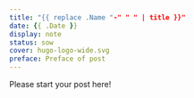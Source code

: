 ```yaml
---
title: "{{ replace .Name "-" " " | title }}"
date: {{ .Date }}
display: note
status: sow
cover: hugo-logo-wide.svg
preface: Preface of post
---
```

<!-- status: sow, grow, mature (completion: sow < grow < mature ) -->

<!----------------------ATTENTION----------------------------

display: blog, cover-link, cover-with, cover-without.

Please follow the specific kind of archetypes in the case of display below:

    case: blog, cover-with, cover-without
        
        `hugo new --kind blog <dir>/<title>`
        eg: hugo new --kind blog essays/database
    
    case: cover-link
        
        `hugo new --kind cover-link <dir>/<title>`
        eg: hugo new --kind cover-link library/database 

------------------------------------------------------------> 

Please start your post here!
